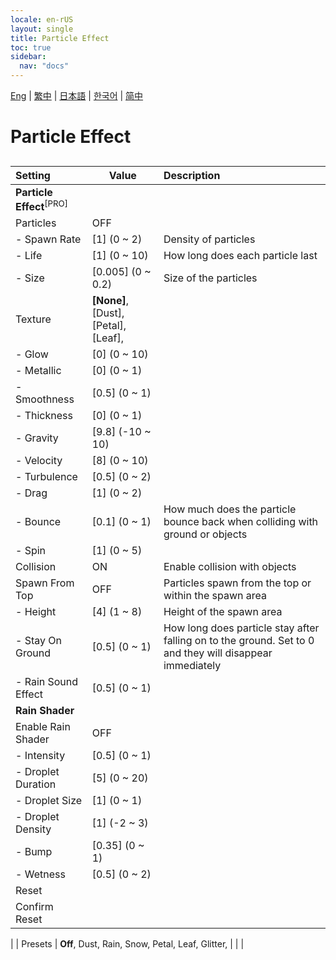 ```yaml
---
locale: en-rUS
layout: single
title: Particle Effect
toc: true
sidebar:
  nav: "docs"
---
```

[Eng](/dancexr/menu/2025.4/scene/particles.md) | [繁中](/tw/dancexr/menu/2025.4/scene/particles.md) | [日本語](/jp/dancexr/menu/2025.4/scene/particles.md) | [한국어](/kr/dancexr/menu/2025.4/scene/particles.md) | [简中](/zh/dancexr/menu/2025.4/scene/particles.md)
# Particle Effect
## 
| Setting | Value | Description |
| :--- | --- | :--- |
|**Particle Effect**<sup>[PRO]</sup> | | 
| Particles | OFF | 
|- Spawn Rate| [1] (0 ~ 2) | Density of particles
|- Life| [1] (0 ~ 10) | How long does each particle last
|- Size| [0.005] (0 ~ 0.2) | Size of the particles
| Texture |  **[None]**,  [Dust],  [Petal],  [Leaf],  |  |
|- Glow| [0] (0 ~ 10) | 
|- Metallic| [0] (0 ~ 1) | 
|- Smoothness| [0.5] (0 ~ 1) | 
|- Thickness| [0] (0 ~ 1) | 
|- Gravity| [9.8] (-10 ~ 10) | 
|- Velocity| [8] (0 ~ 10) | 
|- Turbulence| [0.5] (0 ~ 2) | 
|- Drag| [1] (0 ~ 2) | 
|- Bounce| [0.1] (0 ~ 1) | How much does the particle bounce back when colliding with ground or objects
|- Spin| [1] (0 ~ 5) | 
| Collision | ON | Enable collision with objects
| Spawn From Top | OFF | Particles spawn from the top or within the spawn area
|- Height| [4] (1 ~ 8) | Height of the spawn area
|- Stay On Ground| [0.5] (0 ~ 1) | How long does particle stay after falling on to the ground. Set to 0 and they will disappear immediately
|- Rain Sound Effect| [0.5] (0 ~ 1) | 
|**Rain Shader** | | 
| Enable Rain Shader | OFF | 
|- Intensity| [0.5] (0 ~ 1) | 
|- Droplet Duration| [5] (0 ~ 20) | 
|- Droplet Size| [1] (0 ~ 1) | 
|- Droplet Density| [1] (-2 ~ 3) | 
|- Bump| [0.35] (0 ~ 1) | 
|- Wetness| [0.5] (0 ~ 2) | 
| Reset || 
| Confirm Reset || 
|
| Presets |  **Off**,  Dust,  Rain,  Snow,  Petal,  Leaf,  Glitter,  |  |
|
